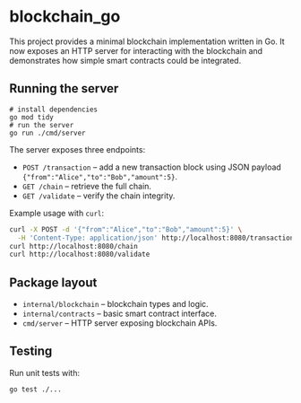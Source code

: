 # blockchain_go

This project provides a minimal blockchain implementation written in Go.
It now exposes an HTTP server for interacting with the blockchain and
demonstrates how simple smart contracts could be integrated.

## Running the server

```
# install dependencies
go mod tidy
# run the server
go run ./cmd/server
```

The server exposes three endpoints:

- `POST /transaction` – add a new transaction block using JSON payload `{"from":"Alice","to":"Bob","amount":5}`.
- `GET /chain` – retrieve the full chain.
- `GET /validate` – verify the chain integrity.

Example usage with `curl`:

```bash
curl -X POST -d '{"from":"Alice","to":"Bob","amount":5}' \
  -H 'Content-Type: application/json' http://localhost:8080/transaction
curl http://localhost:8080/chain
curl http://localhost:8080/validate
```

## Package layout

- `internal/blockchain` – blockchain types and logic.
- `internal/contracts` – basic smart contract interface.
- `cmd/server` – HTTP server exposing blockchain APIs.

## Testing

Run unit tests with:

```
go test ./...
```

